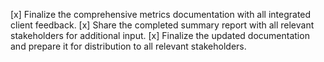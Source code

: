 [x] Finalize the comprehensive metrics documentation with all integrated client feedback.
[x] Share the completed summary report with all relevant stakeholders for additional input.
[x] Finalize the updated documentation and prepare it for distribution to all relevant stakeholders.